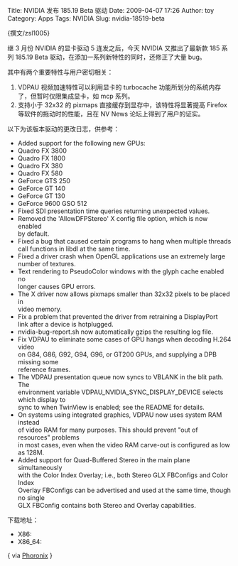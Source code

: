Title: NVIDIA 发布 185.19 Beta 驱动
Date: 2009-04-07 17:26
Author: toy
Category: Apps
Tags: NVIDIA
Slug: nvidia-18519-beta

{撰文/zsl1005}

继 3 月份 NVIDIA 的显卡驱动 5 连发之后，今天 NVIDIA 又推出了最新款 185
系列 185.19 Beta 驱动，在添加一系列新特性的同时，还修正了大量 bug。

其中有两个重要特性与用户密切相关：

1. VDPAU 视频加速特性可以利用显卡的 turbocache
功能所划分的系统内存了，但暂时仅限集成显卡，如 mcp 系列。  
2. 支持小于 32x32 的 pixmaps 直接缓存到显存中，该特性将显著提高 Firefox
等软件的拖动时的性能，且在 NV News 论坛上得到了用户的证实。

以下为该版本驱动的更改日志，供参考：

* Added support for the following new GPUs:  
* Quadro FX 3800  
* Quadro FX 1800  
* Quadro FX 380  
* Quadro FX 580  
* GeForce GTS 250  
* GeForce GT 140  
* GeForce GT 130  
* GeForce 9600 GSO 512  
* Fixed SDI presentation time queries returning unexpected values.  
* Removed the 'AllowDFPStereo' X config file option, which is now
enabled  
by default.  
* Fixed a bug that caused certain programs to hang when multiple
threads  
call functions in libdl at the same time.  
* Fixed a driver crash when OpenGL applications use an extremely
large  
number of textures.  
* Text rendering to PseudoColor windows with the glyph cache enabled
no  
longer causes GPU errors.  
* The X driver now allows pixmaps smaller than 32x32 pixels to be
placed in  
video memory.  
* Fix a problem that prevented the driver from retraining a
DisplayPort  
link after a device is hotplugged.  
* nvidia-bug-report.sh now automatically gzips the resulting log
file.  
* Fix VDPAU to eliminate some cases of GPU hangs when decoding H.264
video  
on G84, G86, G92, G94, G96, or GT200 GPUs, and supplying a DPB missing
some  
reference frames.  
* The VDPAU presentation queue now syncs to VBLANK in the blit path.
The  
environment variable VDPAU\_NVIDIA\_SYNC\_DISPLAY\_DEVICE selects which
display to  
sync to when TwinView is enabled; see the README for details.  
* On systems using integrated graphics, VDPAU now uses system RAM
instead  
of video RAM for many purposes. This should prevent "out of resources"
problems  
in most cases, even when the video RAM carve-out is configured as low
as 128M.  
* Added support for Quad-Buffered Stereo in the main plane
simultaneously  
with the Color Index Overlay; i.e., both Stereo GLX FBConfigs and Color
Index  
Overlay FBConfigs can be advertised and used at the same time, though
no single  
GLX FBConfig contains both Stereo and Overlay capabilities.

下载地址：

* X86:  
* X86\_64:

{ via [Phoronix](http://www.phoronix.com/scan.php?page=news\_item&px) }
